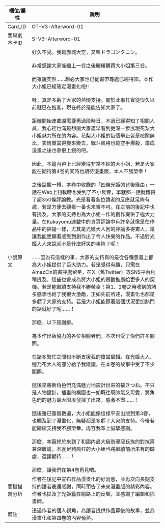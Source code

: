 | 欄位/屬性 | 說明 |
|---|---|
| Card_ID | OT-V3-Afterword-01 |
| 關聯劇本卡ID | S-V3-Afterword-01 |
| 小說原文 | 好久不見。我是赤城大空，又叫ドラゴンタニシ。<br><br>非常感謝大家能繼上一卷之後繼續購買大小姐第三卷。<br><br>而雖說突然……想必大家也已從書帶等處已經得知，本作大小姐已經確定漫畫化啦!!<br><br>呀，真是多虧了大家的熱情支持。關於此事其實從很久以前就已在推進，現在終於是能告知大家了。<br><br>距離開始連載還需要再過段時日，不過已經得知了相關人員，我心裡也滿是想讓大家盡早看到更深一步展現花梨大小姐魅力所在的內容。花梨大小姐的每個舉止皆是喧鬧無比，表情豐富得變來變去，戰斗風格也是空手爆殺，畫成漫畫之後也會很上鏡的吧。<br><br>因此，本篇內容上已經變得非常不妙的大小姐，若是大家能在期待第4卷的同時也期待漫畫版，本人不勝榮幸！<br><br>之後話題一轉，本卷中收錄的「四條光姬的背後緣由」一話在Web上刊載時也受到了不小反響，單就那一話就博得了超350條評論數。光是看著各位讀者的反應就足夠有趣，若是方便去觀看一番也未嘗不可。在之前的後記中也有提及，大家的支持也為大小姐一作的創作提供了極大力量。在Kakuyomu連載中的真實評論中有許多就像是在作品中的評論一樣，尤其是光姬大人回的評論多得驚人，是讓我能更顯著感受到創作出了令人快樂的作品。不過對光姬大人來說就不是什麼好笑的事情了呢！<br><br>……因為有這樣的事，大家的支持真的是從各種意義上都為大小姐提供了巨大助力。若是覺得有趣，只需在Amaz○n的書評處留星，在X（舊Twitter）等SNS平台稍稍提及，這些也會成為將大小姐的暴動推廣給更多人的契機。若是能繼續支持我不勝榮幸！第1、2卷之時收到的諸多感想也給了我很大激勵，正如先前所述，漫畫化也都是多虧了大家的支持。若是大小姐能照著這個狀況更加熱門的話就好了呢……！<br><br>那麼，以下是謝辭。<br><br>為本作出版協力的各位相關者們，本次也受了你們許多關照。<br><br>在諸多繁忙之間也不斷支援我的擔當編輯。在光姬大人、穗乃花大人的部分給予我建議，在本卷的故事中受了不少關照。<br><br>隨後是將新角色們充滿魅力地設計出來的福きつね。不只是人物設計，插畫的構圖也一如既往既帥氣又可愛，將角色們的魅力最大限度發揮了出來，感激不盡……！<br><br>隨後雖已重復數遍，大小姐能像這樣平安出版到第3卷，也觸及到了漫畫化，無疑都是多虧了大家的支持。今後若能繼續支持我不勝榮幸。再容我奉上誠摯感謝。<br><br>那麼，本篇終於來到了和國內最大級別邪惡氏族的對抗篇兼深層篇。本就足夠瘋狂的大小姐也將繼續前所未有的肆虐，還請期待……！<br><br>那麼，讓我們在第4卷再見吧。 |
| 關鍵描寫分析 | 作者在後記中宣布作品漫畫化的好消息，並再次向長期支持的讀者表達感謝，同時預告了未來漫畫版的精彩內容。作者也提及了光姬篇在網路上的反響，並感謝了編輯和插畫師。 |
| 備註 | 透過作者的個人視角，為讀者提供作品幕後的故事，並為漫畫化和第四卷的內容預熱。 |
